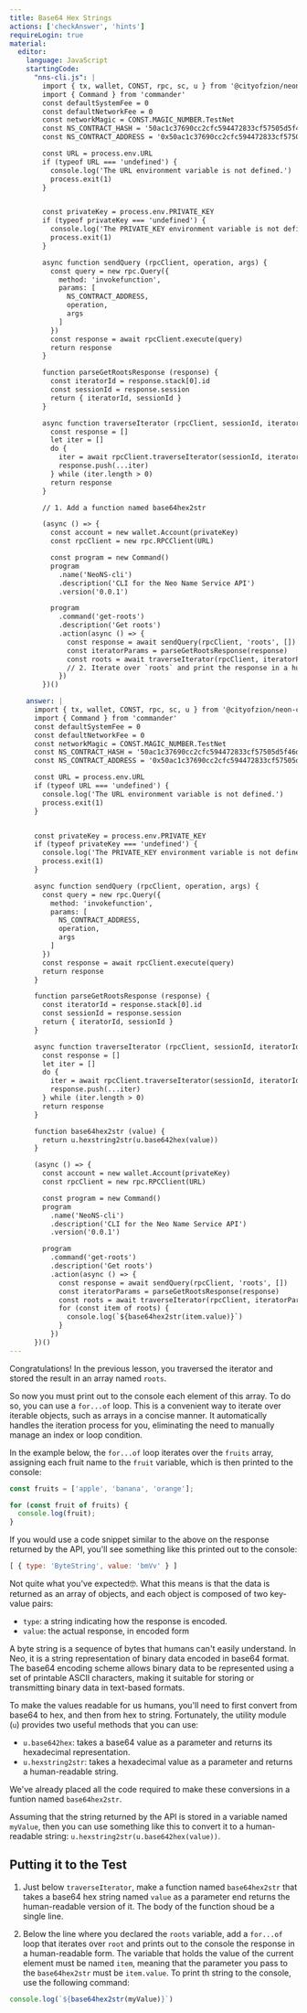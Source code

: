 ```yaml
---
title: Base64 Hex Strings
actions: ['checkAnswer', 'hints']
requireLogin: true
material:
  editor:
    language: JavaScript
    startingCode:
      "nns-cli.js": |
        import { tx, wallet, CONST, rpc, sc, u } from '@cityofzion/neon-core'
        import { Command } from 'commander'
        const defaultSystemFee = 0
        const defaultNetworkFee = 0
        const networkMagic = CONST.MAGIC_NUMBER.TestNet
        const NS_CONTRACT_HASH = '50ac1c37690cc2cfc594472833cf57505d5f46de' // Name Service
        const NS_CONTRACT_ADDRESS = '0x50ac1c37690cc2cfc594472833cf57505d5f46de'

        const URL = process.env.URL
        if (typeof URL === 'undefined') {
          console.log('The URL environment variable is not defined.')
          process.exit(1)
        }


        const privateKey = process.env.PRIVATE_KEY
        if (typeof privateKey === 'undefined') {
          console.log('The PRIVATE_KEY environment variable is not defined.')
          process.exit(1)
        }

        async function sendQuery (rpcClient, operation, args) {
          const query = new rpc.Query({
            method: 'invokefunction',
            params: [
              NS_CONTRACT_ADDRESS,
              operation,
              args
            ]
          })
          const response = await rpcClient.execute(query)
          return response
        }

        function parseGetRootsResponse (response) {
          const iteratorId = response.stack[0].id
          const sessionId = response.session
          return { iteratorId, sessionId }
        }

        async function traverseIterator (rpcClient, sessionId, iteratorId, pageSize) {
          const response = []
          let iter = []
          do {
            iter = await rpcClient.traverseIterator(sessionId, iteratorId, pageSize)
            response.push(...iter)
          } while (iter.length > 0)
          return response
        }

        // 1. Add a function named base64hex2str

        (async () => {
          const account = new wallet.Account(privateKey)
          const rpcClient = new rpc.RPCClient(URL)

          const program = new Command()
          program
            .name('NeoNS-cli')
            .description('CLI for the Neo Name Service API')
            .version('0.0.1')

          program
            .command('get-roots')
            .description('Get roots')
            .action(async () => {
              const response = await sendQuery(rpcClient, 'roots', [])
              const iteratorParams = parseGetRootsResponse(response)
              const roots = await traverseIterator(rpcClient, iteratorParams.sessionId, iteratorParams.iteratorId, 10)
              // 2. Iterate over `roots` and print the response in a human readable form.
            })
        })()

    answer: |
      import { tx, wallet, CONST, rpc, sc, u } from '@cityofzion/neon-core'
      import { Command } from 'commander'
      const defaultSystemFee = 0
      const defaultNetworkFee = 0
      const networkMagic = CONST.MAGIC_NUMBER.TestNet
      const NS_CONTRACT_HASH = '50ac1c37690cc2cfc594472833cf57505d5f46de' // Name Service
      const NS_CONTRACT_ADDRESS = '0x50ac1c37690cc2cfc594472833cf57505d5f46de'

      const URL = process.env.URL
      if (typeof URL === 'undefined') {
        console.log('The URL environment variable is not defined.')
        process.exit(1)
      }


      const privateKey = process.env.PRIVATE_KEY
      if (typeof privateKey === 'undefined') {
        console.log('The PRIVATE_KEY environment variable is not defined.')
        process.exit(1)
      }

      async function sendQuery (rpcClient, operation, args) {
        const query = new rpc.Query({
          method: 'invokefunction',
          params: [
            NS_CONTRACT_ADDRESS,
            operation,
            args
          ]
        })
        const response = await rpcClient.execute(query)
        return response
      }

      function parseGetRootsResponse (response) {
        const iteratorId = response.stack[0].id
        const sessionId = response.session
        return { iteratorId, sessionId }
      }

      async function traverseIterator (rpcClient, sessionId, iteratorId, pageSize) {
        const response = []
        let iter = []
        do {
          iter = await rpcClient.traverseIterator(sessionId, iteratorId, pageSize)
          response.push(...iter)
        } while (iter.length > 0)
        return response
      }

      function base64hex2str (value) {
        return u.hexstring2str(u.base642hex(value))
      }

      (async () => {
        const account = new wallet.Account(privateKey)
        const rpcClient = new rpc.RPCClient(URL)

        const program = new Command()
        program
          .name('NeoNS-cli')
          .description('CLI for the Neo Name Service API')
          .version('0.0.1')

        program
          .command('get-roots')
          .description('Get roots')
          .action(async () => {
            const response = await sendQuery(rpcClient, 'roots', [])
            const iteratorParams = parseGetRootsResponse(response)
            const roots = await traverseIterator(rpcClient, iteratorParams.sessionId, iteratorParams.iteratorId, 10)
            for (const item of roots) {
              console.log(`${base64hex2str(item.value)}`)
            }
          })
      })()
---
```


Congratulations! In the previous lesson, you traversed the iterator and stored the result in an array named `roots`.

So now you must print out to the console each element of this array. To do so, you can use a `for...of` loop. This is a convenient way to iterate over iterable objects, such as arrays in a concise manner. It automatically handles the iteration process for you, eliminating the need to manually manage an index or loop condition.

In the example below, the `for...of` loop iterates over the `fruits` array, assigning each fruit name to the `fruit` variable, which is then printed to the console:

```js
const fruits = ['apple', 'banana', 'orange'];

for (const fruit of fruits) {
  console.log(fruit);
}
```

If you would use a code snippet similar to the above on the response returned by the API, you'll see something like this printed out to the console:

```js
[ { type: 'ByteString', value: 'bmVv' } ]
```

Not quite what you've expected🤓. What this means is that the data is returned as an array of objects, and each object is composed of two key-value pairs:
- `type`: a string indicating how the response is encoded.
- `value`: the actual response, in encoded form

A byte string is a sequence of bytes that humans can't easily understand. In Neo, it is a string representation of binary data encoded in base64 format. The base64 encoding scheme allows binary data to be represented using a set of printable ASCII characters, making it suitable for storing or transmitting binary data in text-based formats.

To make the values readable for us humans, you'll need to first convert from base64 to hex, and then from hex to string. Fortunately, the utility module (`u`) provides two useful methods that you can use:

- `u.base642hex`: takes a base64 value as a parameter and returns its hexadecimal representation.
- `u.hexstring2str`: takes a hexadecimal value as a parameter and returns a human-readable string.

We've already placed all the code required to make these conversions in a funtion named `base64hex2str`.

Assuming that the string returned by the API is stored in a variable named `myValue`, then you can use something like this to convert it to a human-readable string: `u.hexstring2str(u.base642hex(value))`.


## Putting it to the Test

1. Just below `traverseIterator`, make a function named `base64hex2str` that takes a base64 hex string named `value` as a parameter end returns the human-readable version of it. The body of the function shoud be a single line.

2. Below the line where you declared the `roots` variable, add a `for...of` loop that iterates over `root` and prints out to the console the response in a human-readable form. The variable that holds the value of the current element must be named `item`, meaning that the parameter you pass to the `base64hex2str` must be `item.value`. To print th string to the console, use the following command:
```js
console.log(`${base64hex2str(myValue)}`)
```

